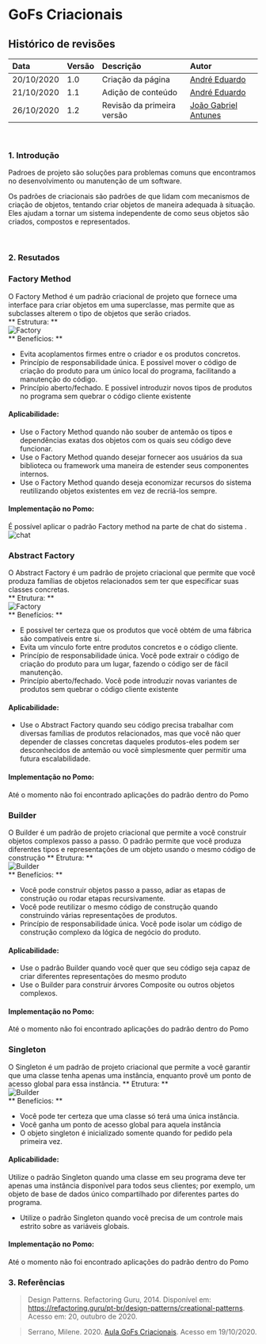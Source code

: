 # GoFs Criacionais

## Histórico de revisões

| Data       | Versão | Descrição          | Autor                                             |
| :--------- | :----- | :----------------- | :------------------------------------------------ |
| 20/10/2020 | 1.0    | Criação da página  | [André Eduardo](https://github.com/Andre-Eduardo) |
| 21/10/2020 | 1.1    | Adição de conteúdo | [André Eduardo](https://github.com/Andre-Eduardo) |
| 26/10/2020 | 1.2 | Revisão da primeira versão | [João Gabriel Antunes](https://github.com/flyerjohn)|
<br>

### 1. Introdução

Padroes de projeto são soluções para problemas comuns que encontramos no desenvolvimento ou manutenção de um software.

Os padrões de criacionais são padrões de que lidam com mecanismos de criação de objetos, tentando criar objetos de maneira adequada à situação. Eles ajudam a tornar um sistema independente de como seus objetos são criados, compostos e representados.

<br>

### 2. Resutados

### Factory Method

O Factory Method é um padrão criacional de projeto que fornece uma interface para criar objetos em uma superclasse, mas permite que as subclasses alterem o tipo de objetos que serão criados.
<br>
** Estrutura: **<br>
![Factory](../../img/padroes/criacionais/factory.png)<br>
** Benefícios: **

- Evita acoplamentos firmes entre o criador e os produtos concretos.<br>
- Princípio de responsabilidade única. E possivel mover o código de criação do produto para um único local do programa, facilitando a manutenção do código.<br>
- Princípio aberto/fechado. E possivel introduzir novos tipos de produtos no programa sem quebrar o código cliente existente<br>

#### Aplicabilidade:

- Use o Factory Method quando não souber de antemão os tipos e dependências exatas dos objetos com os quais seu código deve funcionar.<br>
- Use o Factory Method quando desejar fornecer aos usuários da sua biblioteca ou framework uma maneira de estender seus componentes internos.<br>
- Use o Factory Method quando deseja economizar recursos do sistema reutilizando objetos existentes em vez de recriá-los sempre.<br>

#### Implementação no Pomo:

É possível aplicar o padrão Factory method na parte de chat do sistema .<br>
![chat](../../img/padroes/criacionais/padrao-chat.png)<br>

### Abstract Factory

O Abstract Factory é um padrão de projeto criacional que permite que você produza famílias de objetos relacionados sem ter que especificar suas classes concretas.<br>
** Etrutura: **<br>
![Factory](../../img/padroes/criacionais/abstract.png)<br>
** Benefícios: **<br>

- E possivel ter certeza que os produtos que você obtém de uma fábrica são compatíveis entre si.
- Evita um vínculo forte entre produtos concretos e o código cliente.
- Princípio de responsabilidade única. Você pode extrair o código de criação do produto para um lugar, fazendo o código ser de fácil manutenção.
- Princípio aberto/fechado. Você pode introduzir novas variantes de produtos sem quebrar o código cliente existente

#### Aplicabilidade:

- Use o Abstract Factory quando seu código precisa trabalhar com diversas famílias de produtos relacionados, mas que você não quer depender de classes concretas daqueles produtos-eles podem ser desconhecidos de antemão ou você simplesmente quer permitir uma futura escalabilidade.

#### Implementação no Pomo:

Até o momento não foi encontrado aplicações do padrão dentro do Pomo

### Builder

O Builder é um padrão de projeto criacional que permite a você construir objetos complexos passo a passo. O padrão permite que você produza diferentes tipos e representações de um objeto usando o mesmo código de construção
** Etrutura: **<br>
![Builder](../../img/padroes/criacionais/builder.png)<br>
** Benefícios: **<br>

- Você pode construir objetos passo a passo, adiar as etapas de construção ou rodar etapas recursivamente.
- Você pode reutilizar o mesmo código de construção quando construindo várias representações de produtos.
- Princípio de responsabilidade única. Você pode isolar um código de construção complexo da lógica de negócio do produto.

#### Aplicabilidade:

- Use o padrão Builder quando você quer que seu código seja capaz de criar diferentes representações do mesmo produto
- Use o Builder para construir árvores Composite ou outros objetos complexos.

#### Implementação no Pomo:

Até o momento não foi encontrado aplicações do padrão dentro do Pomo

### Singleton

O Singleton é um padrão de projeto criacional que permite a você garantir que uma classe tenha apenas uma instância, enquanto provê um ponto de acesso global para essa instância.
** Etrutura: **<br>
![Builder](../../img/padroes/criacionais/singleton.png)<br>
** Benefícios: **<br>

- Você pode ter certeza que uma classe só terá uma única instância.
- Você ganha um ponto de acesso global para aquela instância
- O objeto singleton é inicializado somente quando for pedido pela primeira vez.

#### Aplicabilidade:

Utilize o padrão Singleton quando uma classe em seu programa deve ter apenas uma instância disponível para todos seus clientes; por exemplo, um objeto de base de dados único compartilhado por diferentes partes do programa.

- Utilize o padrão Singleton quando você precisa de um controle mais estrito sobre as variáveis globais.

#### Implementação no Pomo:

Até o momento não foi encontrado aplicações do padrão dentro do Pomo

### 3. Referências

>Design Patterns. Refactoring Guru, 2014. Disponível em: <https://refactoring.guru/pt-br/design-patterns/creational-patterns>. Acesso em: 20, outubro de 2020.

>Serrano, Milene. 2020. [Aula GoFs Criacionais](https://aprender3.unb.br/pluginfile.php/26808/mod_label/intro/Arquitetura%20e%20Desenho%20de%20Software%20-%20Aula%20GoFs%20Criacionais%20-%20Profa.%20Milene.pdf). Acesso em 19/10/2020.